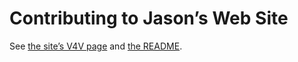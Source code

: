 <!--
SPDX-FileNotice: 🅭🄍1.0 This file is dedicated to the public domain using the CC0 1.0 Universal Public Domain Dedication <https://creativecommons.org/publicdomain/zero/1.0/>.
SPDX-FileContributor: Jason Yundt <jason@jasonyundt.email> (2022)
-->

# Contributing to Jason’s Web Site

See [the site’s V4V page](https://jasonyundt.website/v4v.html) and
[the README](./README.md).
